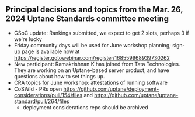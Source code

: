 ## Principal decisions and topics from the Mar. 26, 2024 Uptane Standards committee meeting

- GSoC update: Rankings submitted, we expect to get 2 slots, perhaps 3 if we're lucky
- Friday community days will be used for June workshop planning; sign-up page is available now at https://register.gotowebinar.com/register/168559968939730262
- New participant: Ramakrishnan K has joined from Tata Technologies. They are working on an Uptane-based server product, and have questions about how to set things up.
- CRA topics for June workshop: attestations of running software
- CoSWId - PRs open https://github.com/uptane/deployment-considerations/pull/154/files and https://github.com/uptane/uptane-standard/pull/264/files
  - deployment considerations repo should be archived
